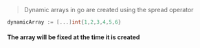 > Dynamic arrays in go are created using the spread operator

```go
dynamicArray := [...]int{1,2,3,4,5,6}
```

#### The array will be fixed at the time it is created